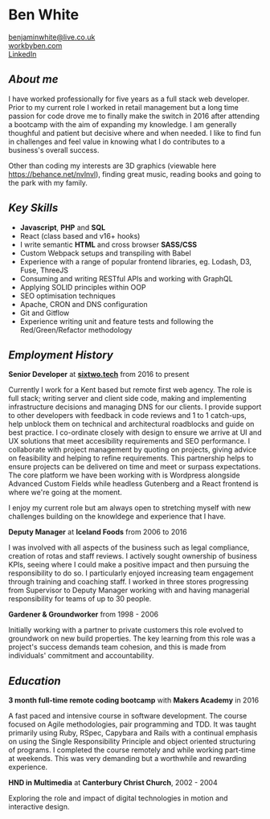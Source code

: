 # Ben White

<a href="mailto:benjaminwhite@live.co.uk">benjaminwhite@live.co.uk</a>  
<a href="https://workbyben.com/" target="_blank" rel="noopener noreferrer">workbyben.com</a>  
<a href="https://www.linkedin.com/in/ben-nvlnvl/" target="_blank" rel="noopener noreferrer">LinkedIn</a>  

## _**About me**_

I have worked professionally for five years as a full stack web developer. Prior to my current role I worked in retail management but a long time passion for code drove me to finally make the switch in 2016 after attending a bootcamp with the aim of expanding my knowledge. I am generally thoughful and patient but decisive where and when needed. I like to find fun in challenges and feel value in knowing what I do contributes to a business's overall success.

Other than coding my interests are 3D graphics (viewable here <a href="https://behance.net/nvlnvl" target="_blank" style="text-decoration:underline" rel="noopener noreferrer">https://behance.net/nvlnvl</a>), finding great music, reading books and going to the park with my family.

## _**Key Skills**_

+ **Javascript**, **PHP** and **SQL**
+ React (class based and v16+ hooks)
+ I write semantic **HTML** and cross browser **SASS/CSS**
+ Custom Webpack setups and transpiling with Babel
+ Experience with a range of popular frontend libraries, eg. Lodash, D3, Fuse, ThreeJS
+ Consuming and writing RESTful APIs and working with GraphQL
+ Applying SOLID principles within OOP
+ SEO optimisation techniques
+ Apache, CRON and DNS configuration
+ Git and Gitflow
+ Experience writing unit and feature tests and following the Red/Green/Refactor methodology

## _**Employment History**_

**Senior Developer** at **<a href="https://sixtwo.tech" target="_blank" rel="noopener noreferrer">sixtwo.tech</a>** from 2016 to present  

Currently I work for a Kent based but remote first web agency. The role is full stack; writing server and client side code, making and implementing infrastructure decisions and managing DNS for our clients. I provide support to other developers with feedback in code reviews and 1 to 1 catch-ups, help unblock them on technical and architectural roadblocks and guide on best practice. I co-ordinate closely with design to ensure we arrive at UI and UX solutions that meet accesibility requirements and SEO performance. I collaborate with project management by quoting on projects, giving advice on feasibility and helping to refine requirements. This partnership helps to ensure projects can be delivered on time and meet or surpass expectations. The core platform we have been working with is Wordpress alongside Advanced Custom Fields while headless Gutenberg and a React frontend is where we're going at the moment.

I enjoy my current role but am always open to stretching myself with new challenges building on the knowldege and experience that I have. 

**Deputy Manager** at **Iceland Foods** from 2006 to 2016  

I was involved with all aspects of the business such as legal compliance, creation of rotas and staff reviews.
I actively sought ownership of business KPIs, seeing where I could make a positive impact and then pursuing the responsibility to do so.
I particularly enjoyed increasing team engagement through training and coaching staff. I worked in three stores progressing from Supervisor to Deputy Manager working with and having managerial responsibility for teams of up to 30 people.
</p>

**Gardener & Groundworker** from 1998 - 2006  

Initially working with a partner to private customers this role evolved to groundwork on new build properties. The key learning from this role was a project's success demands team cohesion, and this is made from individuals' commitment and accountability.

## _**Education**_

**3 month full-time remote coding bootcamp** with **Makers Academy** in 2016  

A fast paced and intensive course in software development. The course focused on Agile methodologies, pair programming and TDD. It was taught primarily using Ruby, RSpec, Capybara and Rails with a continual emphasis on using the Single Responsibility Principle and object oriented structuring of programs.
I completed the course remotely and while working part-time at weekends. This was very demanding but a worthwhile and rewarding experience.

**HND in Multimedia** at **Canterbury Christ Church**, 2002 - 2004  

Exploring the role and impact of digital technologies in motion and interactive design.
